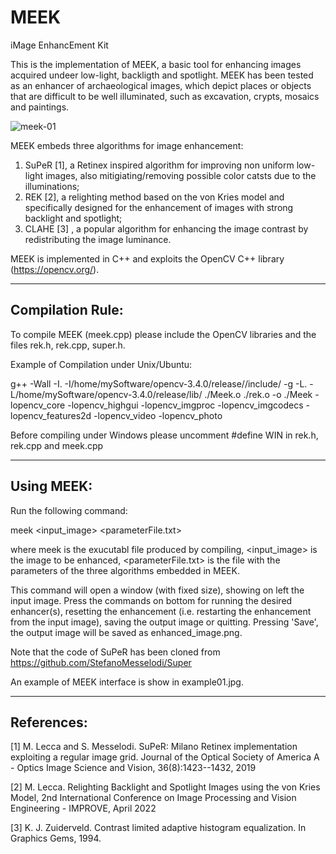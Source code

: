 # MEEK
iMage EnhancEment Kit

This is the implementation of MEEK, a basic tool for enhancing images acquired undeer low-light, backligth and spotlight. MEEK has been tested as an enhancer of archaeological images, which depict places or objects that are difficult to be well illuminated, such as excavation, crypts, mosaics and paintings.


![meek-01](https://user-images.githubusercontent.com/82895709/197752535-e00de778-858c-4f18-b51f-97d8e03b84ee.JPG)


MEEK embeds three algorithms for image enhancement:
1) SuPeR [1], a Retinex inspired algorithm for improving non uniform low-light images, also mitigiating/removing possible color catsts due to the illuminations;
2) REK [2], a relighting method based on the von Kries model and specifically designed for the enhancement of images with strong backlight and spotlight;
3) CLAHE [3] , a popular algorithm for enhancing the image contrast by redistributing the image luminance.

MEEK is implemented in C++ and exploits the OpenCV C++ library (https://opencv.org/). 

***********************************************************
## Compilation Rule:

To compile MEEK (meek.cpp) please include the OpenCV libraries and the files rek.h, rek.cpp, super.h.

Example of Compilation under Unix/Ubuntu:

g++ -Wall  -I.  -I/home/mySoftware/opencv-3.4.0/release//include/ -g    -L. -L/home/mySoftware/opencv-3.4.0/release/lib/  ./Meek.o ./rek.o -o ./Meek -lopencv_core -lopencv_highgui -lopencv_imgproc -lopencv_imgcodecs -lopencv_features2d -lopencv_video -lopencv_photo

Before compiling under Windows please uncomment #define WIN  in rek.h, rek.cpp and meek.cpp

***********************************************************
## Using MEEK:

Run the following command:

meek <input_image> <parameterFile.txt>

where meek is the exucutabl file produced by compiling, <input_image> is the image to be enhanced, <parameterFile.txt> is the file with the parameters of the three algorithms embedded in MEEK.

This command will open a window (with fixed size), showing on left the input image. Press the commands on bottom for running the desired enhancer(s), resetting the enhancement (i.e. restarting the enhancement from the input image), saving the output image or quitting. 
Pressing 'Save', the output image will be saved as enhanced_image.png.

Note that the code of SuPeR has been cloned from  https://github.com/StefanoMesselodi/Super

An example of MEEK interface is show in example01.jpg.

***********************************************************
## References:

[1] M. Lecca and S. Messelodi. SuPeR: Milano Retinex implementation exploiting a regular image grid. Journal of the Optical Society of America A - Optics Image Science and Vision, 36(8):1423--1432, 2019

[2] M. Lecca. Relighting Backlight and Spotlight Images using the von Kries Model, 2nd International Conference on Image Processing and Vision Engineering - IMPROVE, April 2022

[3] K. J. Zuiderveld. Contrast limited adaptive histogram equalization. In Graphics Gems, 1994.
 
